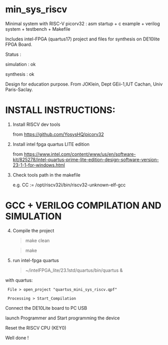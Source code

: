 # min_sys_riscv
Minimal system with RISC-V picorv32 : asm startup + c example + verilog system + testbench + Makefile

Includes intel-FPGA (quartus17) project and files for synthesis on DE10lite FPGA Board.

Status : 

simulation : ok 

synthesis : ok

Design for education purpose. 
From JOKlein, Dept GEii-1,IUT Cachan, Univ Paris-Saclay. 

# INSTALL INSTRUCTIONS:
1. Install RISCV dev tools
   
   from  https://github.com/YosysHQ/picorv32
   
2. Install intel fpga quartus LITE edition
   
   from https://www.intel.com/content/www/us/en/software-kit/825278/intel-quartus-prime-lite-edition-design-software-version-23-1-1-for-windows.html
   
3. Check tools path in the makefile
   
   e.g. CC := /opt/riscv32i/bin/riscv32-unknown-elf-gcc
# GCC + VERILOG COMPILATION AND SIMULATION 
   
4. Compile the project
 
   > make clean
   
   > make
   
5. run intel-fpga quartus
    
   > ~/intelFPGA_lite/23.1std/quartus/bin/quartus &
   
  with quartus:
  
     File > open_project "quartus_mini_sys_riscv.qpf"
     
     Processing > Start_Compilation
   
   Connect the DE10Lite board to PC USB  
    
   launch Programmer and Start programming the device

   Reset the RISCV CPU (KEY0)
   
   Well done !
